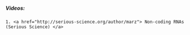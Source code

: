 ##### Videos:
    1. <a href="http://serious-science.org/author/marz"> Non-coding RNAs (Serious Science) </a>
